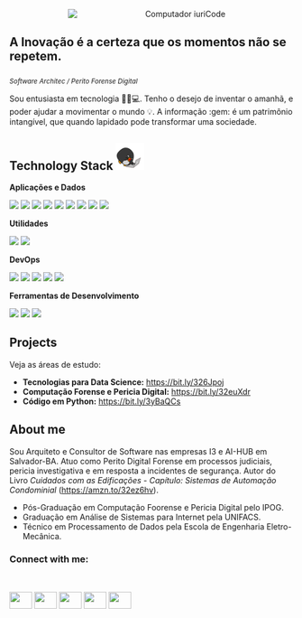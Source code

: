 <p align="center">
<img src="https://raw.githubusercontent.com/MicaelliMedeiros/micaellimedeiros/master/image/computer-illustration.png" min-width="400px" max-width="400px" width="400px" align="right" alt="Computador iuriCode">
<br>

## A Inovação é a certeza que os momentos não se repetem.
<sub>*Software Architec / Perito Forense Digital*</sub>


<p align="left">
Sou entusiasta em tecnologia 👨🏻💻. Tenho o desejo de inventar o amanhã, e poder ajudar a movimentar o mundo 💡.
A informação :gem: é um patrimônio intangível, que quando lapidado pode transformar uma sociedade. 
</p>

<h2 align="left">Technology Stack <img src="https://github.com/andersonandroid/andersonandroid/blob/main/laptop.gif" width="50"></h2>

**Aplicações e Dados**
<p align="left">
<img src="https://img.shields.io/badge/PostgreSQL-316192?style=flat-square&logo=PostgreSQL&logoColor=white"/>
<img src="https://img.shields.io/badge/-C%2B%2B-00599C?style=flat-square&logo=c%2B%2B&logoColor=white"/>
<img src="https://img.shields.io/badge/-PHP-1572B6?style=flat-square&logo=php&logoColor=white"/>
<img src="https://img.shields.io/badge/-Python-3776AB?style=flat-square&logo=python&logoColor=white"/>
<img src="https://img.shields.io/badge/-MongoDB-4EA94B?style=flat-square&logo=mongodb&logoColor=white"/>
<img src="https://img.shields.io/badge/-IOT-239120?style=flat-square&logo=arduino&logoColor=white"/>
<img src="https://img.shields.io/badge/-JavaScript-F7DF1E?style=flat-square&logo=javascript&logoColor=black"/>
 <img src="https://img.shields.io/badge/-SQLite-07405E?style=flat-square&logo=sqlite&logoColor=white"/>

<img src="https://img.shields.io/badge/-MySQL-00000F?style=flat-square&logo=mysql&logoColor=white"/>
</p>

**Utilidades**
<p align="left">
<img src="https://img.shields.io/badge/-Insomnia-5C2D91?style=flat-square&logo=insomnia&logoColor=white"/>
<img src="https://img.shields.io/badge/-Postman-E34F26?style=flat-square&logo=postman&logoColor=white"/>
</p>

**DevOps**
<p align="left">
<img src="https://img.shields.io/badge/-Digital Ocean-0080FF?style=flat-square&logo=digitalocean&logoColor=white"/>
<img src="https://img.shields.io/badge/-Amazon_AWS-232F3E?style=flat-square&logo=amazon-aws&logoColor=white"/>
<img src="https://img.shields.io/badge/-Linux-E34F26?style=flat-square&logo=linux&logoColor=black">
 <img src="https://img.shields.io/badge/-Apache-CA2136?style=flat-square&logo=apache&logoColor=white">
<img src="https://img.shields.io/badge/-Flask-000000?style=flat-square&logo=flask&logoColor=white"/>
</p>

**Ferramentas de Desenvolvimento**
<p align="left">
 <img src="https://img.shields.io/badge/-Visual%20Studio%20-0080FF?style=flat-square&logo=visual-studio-code&logoColor=white"/>
 <img src="https://img.shields.io/badge/-Atom-4EA94B?style=flat-square&logo=atom&logoColor=white"/>
 <img src="https://img.shields.io/badge/-Shell_Script-232F3E?style=flat-square&logo=gnu-bash&logoColor=white"/>
</p>

## Projects
Veja as áreas de estudo:

* **Tecnologias para Data Science:** https://bit.ly/326Jpoj
* **Computação Forense e Pericia Digital:** https://bit.ly/32euXdr
* **Código em Python:** https://bit.ly/3yBaQCs



## About me

Sou Arquiteto e Consultor de Software nas empresas I3 e AI-HUB em Salvador-BA. Atuo como Perito Digital Forense em processos judiciais, pericia investigativa e em resposta a incidentes de segurança. Autor do Livro *Cuidados com as Edificações - Capítulo: Sistemas de Automação Condominial* (https://amzn.to/32ez6hv).

* Pós-Graduação em Computação Foorense e Pericia Digital pelo IPOG.
* Graduação em Análise de Sistemas para Internet pela UNIFACS.
* Técnico em Processamento de Dados pela Escola de Engenharia Eletro-Mecânica.



<h3 align="left">Connect with me:</h3>
<br>
<p align="left">
<a href="https://twitter.com/santana_linux" target="blank"><img align="center" src="https://cdn.jsdelivr.net/npm/simple-icons@3.0.1/icons/twitter.svg" alt="" height="30" width="40"/></a>
<a href="https://www.linkedin.com/in/anderson-santana-53a51a69/" target="blank"><img align="center" src="https://cdn.jsdelivr.net/npm/simple-icons@3.0.1/icons/linkedin.svg" alt="" height="30" width="40" /></a>
<a href="https://www.instagram.com/andersonlinux/" target="blank"><img align="center" src="https://cdn.jsdelivr.net/npm/simple-icons@3.0.1/icons/instagram.svg" alt="" height="30" width="40" /></a>
<a href="https://www.facebook.com/anderson.santana.39589" target="blank"><img align="center" src="https://cdn.jsdelivr.net/npm/simple-icons@3.0.1/icons/facebook.svg" alt="" height="30" width="40" /></a>
<a href="https://www.andersonsantanadev.com/" target="blank"><img align="center" src="https://cdn.jsdelivr.net/npm/simple-icons@3.0.1/icons/sitepoint.svg" alt="" height="30" width="40" /></a>
</p>








<!--
**andersonandroid/andersonandroid** is a ✨ _special_ ✨ repository because its `README.md` (this file) appears on your GitHub profile.

Here are some ideas to get you started:

- 🔭 I’m currently working on ...
- 🌱 I’m currently learning ...
- 👯 I’m looking to collaborate on ...
- 🤔 I’m looking for help with ...
- 💬 Ask me about ...
- 📫 How to reach me: ...
- 😄 Pronouns: ...
- ⚡ Fun fact: ...
-->

